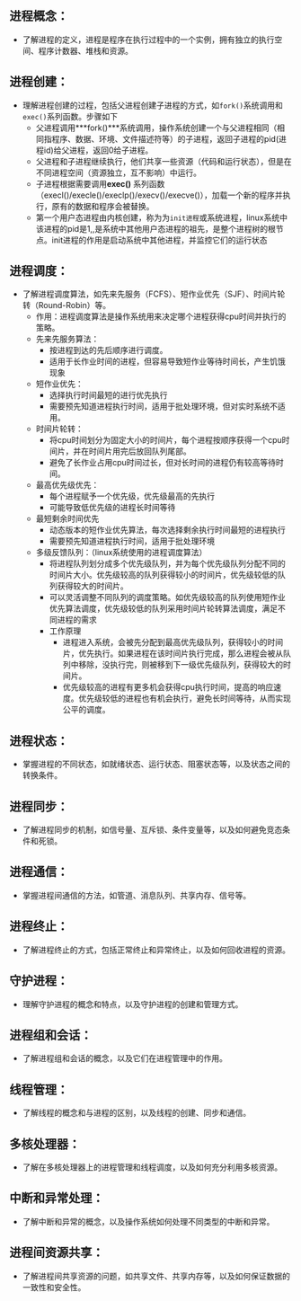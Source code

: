 ## 进程概念：

 - 了解进程的定义，进程是程序在执行过程中的一个实例，拥有独立的执行空间、程序计数器、堆栈和资源。

## 进程创建：

- 理解进程创建的过程，包括父进程创建子进程的方式，如`fork()`系统调用和`exec()`系列函数。步骤如下
  - 父进程调用***fork()***系统调用，操作系统创建一个与父进程相同（相同指程序、数据、环境、文件描述符等）的子进程，返回子进程的pid(进程id)给父进程，返回0给子进程。
  - 父进程和子进程继续执行，他们共享一些资源（代码和运行状态），但是在不同进程空间（资源独立，互不影响）中运行。
  - 子进程根据需要调用**exec()** 系列函数（execl()/execle()/execlp()/execv()/execve()），加载一个新的程序并执行，原有的数据和程序会被替换。
  - 第一个用户态进程由内核创建，称为为`init进程`或系统进程，linux系统中该进程的pid是1,,是系统中其他用户态进程的祖先，是整个进程树的根节点。init进程的作用是启动系统中其他进程，并监控它们的运行状态

## 进程调度：

- 了解进程调度算法，如先来先服务（FCFS）、短作业优先（SJF）、时间片轮转（Round-Robin）等。
  - 作用：进程调度算法是操作系统用来决定哪个进程获得cpu时间并执行的策略。
  - 先来先服务算法：
    - 按进程到达的先后顺序进行调度。
    - 适用于长作业时间的进程，但容易导致短作业等待时间长，产生饥饿现象
  - 短作业优先：
    - 选择执行时间最短的进行优先执行
    - 需要预先知道进程执行时间，适用于批处理环境，但对实时系统不适用。
  - 时间片轮转：
    - 将cpu时间划分为固定大小的时间片，每个进程按顺序获得一个cpu时间片，并在时间片用完后放回队列尾部。
    - 避免了长作业占用cpu时间过长，但对长时间的进程仍有较高等待时间。
  - 最高优先级优先：
    - 每个进程赋予一个优先级，优先级最高的先执行
    - 可能导致低优先级的进程长时间等待
  - 最短剩余时间优先
    - 动态版本的短作业优先算法，每次选择剩余执行时间最短的进程执行
    - 需要预先知道进程执行时间，适用于批处理环境
  - 多级反馈队列：（linux系统使用的进程调度算法）
    - 将进程队列划分成多个优先级队列，并为每个优先级队列分配不同的时间片大小。优先级较高的队列获得较小的时间片，优先级较低的队列获得较大的时间片。
    - 可以灵活调整不同队列的调度策略。如优先级较高的队列使用短作业优先算法调度，优先级较低的队列采用时间片轮转算法调度，满足不同进程的需求
    - 工作原理
      - 进程进入系统，会被先分配到最高优先级队列，获得较小的时间片，优先执行。如果进程在该时间片执行完成，那么进程会被从队列中移除，没执行完，则被移到下一级优先级队列，获得较大的时间片。
      - 优先级较高的进程有更多机会获得cpu执行时间，提高的响应速度。优先级较低的进程也有机会执行，避免长时间等待，从而实现公平的调度。

## 进程状态：

- 掌握进程的不同状态，如就绪状态、运行状态、阻塞状态等，以及状态之间的转换条件。

## 进程同步：

- 了解进程同步的机制，如信号量、互斥锁、条件变量等，以及如何避免竞态条件和死锁。

## 进程通信：

- 掌握进程间通信的方法，如管道、消息队列、共享内存、信号等。

## 进程终止：

- 了解进程终止的方式，包括正常终止和异常终止，以及如何回收进程的资源。

## 守护进程：

- 理解守护进程的概念和特点，以及守护进程的创建和管理方式。

## 进程组和会话：
- 了解进程组和会话的概念，以及它们在进程管理中的作用。

##  线程管理：
- 了解线程的概念和与进程的区别，以及线程的创建、同步和通信。
##  多核处理器：
- 了解在多核处理器上的进程管理和线程调度，以及如何充分利用多核资源。
## 中断和异常处理：
- 了解中断和异常的概念，以及操作系统如何处理不同类型的中断和异常。
##  进程间资源共享：
- 了解进程间共享资源的问题，如共享文件、共享内存等，以及如何保证数据的一致性和安全性。